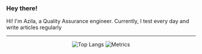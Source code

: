 ### Hey there!

<div>Hi! I'm Azila, a Quality Assurance engineer. Currently, I test every day and write articles regularly</div>

 ---
<div align = 'center'>
 <img src = "https://github-readme-stats.vercel.app/api/top-langs/?username=azilanuzwar&langs_count=8" alt = "Top Langs">
 <img src = "https://metrics.lecoq.io/azilanuzwar?template=classic&config.timezone=Asia%2FJakarta" alt = "Metrics">
</div>
